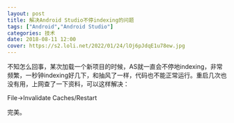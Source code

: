 ```yaml
---
layout: post
title: 解决Android Studio不停indexing的问题
tags: ["Android","Android Studio"]
categories: 技术
date: 2018-08-11 12:00
cover: https://s2.loli.net/2022/01/24/lOj6pJdqE1u78ew.jpg
---
```


不知怎么回事，某次加载一个新项目的时候，AS就一直会不停地indexing，非常频繁，一秒钟indexing好几下，和抽风了一样，代码也不能正常运行。重启几次也没有用，上网查了一下资料，可以这样解决：

File->Invalidate Caches/Restart

完美。

